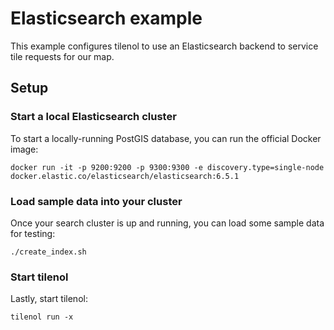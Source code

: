 # Elasticsearch example

This example configures tilenol to use an Elasticsearch backend to service tile requests for our map.

## Setup

### Start a local Elasticsearch cluster

To start a locally-running PostGIS database, you can run the official Docker image:

```shell
docker run -it -p 9200:9200 -p 9300:9300 -e discovery.type=single-node docker.elastic.co/elasticsearch/elasticsearch:6.5.1
```

### Load sample data into your cluster

Once your search cluster is up and running, you can load some sample data for testing:

```shell
./create_index.sh
```

### Start tilenol

Lastly, start tilenol:

```shell
tilenol run -x
```
